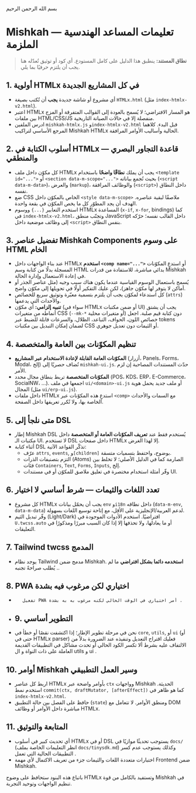 بسم الله الرحمن الرحيم

# Mishkah — تعليمات المساعد الهندسية الملزمة

> **نطاق المستند:** ينطبق هذا الدليل على كامل المستودع. أي كود أو توثيق تُعدّله هنا يجب أن يلتزم حرفيًا بما يلي.

## 1. أولوية HTMLx في كل المشاريع الجديدة
- أي مشروع أو شاشة جديدة **يجب** أن تُكتب بصيغة `HTMLx.html` (مثل `index-htmlx-v2.html`).
- اعتبر HTMLx هو المسار الافتراضي؛ لا يُسمح بالعودة إلى القوالب المتفرقة أو المزج بين ملفات HTML/CSS/JS منفصلة إلا في حالات الصيانة التاريخية.
- ادرس الملفين `mishkah-htmlx.js` و`index-htmlx-v2.html` قبل البدء. كلاهما المرجع الأساسي لتراكيب Mishkah HTMLx الحالية وأساليب الأوامر المرافقة.

## 2. أسلوب الكتابة في HTMLx — قاعدة التجاور البصري والمنطقي
- كل مكوّن داخل ملف HTMLx يجب أن يملك **نطاقًا واضحًا** باستخدام `<template id="...">` أو `<section data-m-scope="...">` بحيث تُجمع بياناته (`<script data-m-data>`)، والعرض (`markup`)، والوظائف المرافقة (`<script>`) داخل النطاق نفسه.
- ضع CSS الخاص بالمكوّن داخل `<style data-m-scope>` ملاصقًا لبقية عناصره. الهدف أن يجد المطوّر كل ما يخص المكوّن في بقعة واحدة.
- استخدم التعابير `{...}` ووسوم HTMLx المساعدة (`x-if`, `x-for`, bindings) كما في `index-htmlx-v2.html`، وتجنّب منطق JavaScript داخل القالب نفسه؛ حرّكه إلى وظائف موضعية داخل `<script>` بنفس النطاق.

## 3. تفضيل عناصر Mishkah Components على وسوم HTML الخام
- عند بناء الواجهات داخل HTMLx **استخدم `<comp name="...">`** أو استدعِ المكوّنات المسجلة بدلًا من كتابة وسم HTML بدائي مباشرة، للاستفادة من قدرات Mishkah في إعادة الاستعمال وإدارة الحالة.
- يُسمح باستعمال الوسوم القياسية عندما يكون هناك سبب وجيه (مثل عناصر الجذر أو أماكن لا يتوفر لها مكوّن جاهز)، لكن عليك التفكير أولًا في تحويلها إلى مكوّن واضح.
- كل استدعاء لمكوّن يجب أن يلتزم بتسمية معبّرة وتوثيق سريع للخصائص (`attrs`) والأحداث التي يدعمها.
- **تنبيه إلزامي:** أي مكوّن (سواء في HTMLx أو ضمن مكتبات UI) يجب أن يشتق أنماطه من متغيرات CSS (`--mk-*` أو متغيرات محلية) دون كتابة قيم صلبة. اجعل خصائص اللون، الحواف، التباعد، الظلال، والسرعات قابلة للضبط عبر tokens لضمان إمكان التبديل بين مكتبات CSS أو الثيمات دون تعديل جوهري.

## 4. تنظيم المكوّنات بين العامة والمتخصصة
- **المكوّنات العامة القابلة لإعادة الاستخدام عبر المشاريع** (أزرار، Panels، Forms، Modal، إلخ) تُضاف حصريًا إلى `mishkah-ui.js`. حدّث المستندات المصاحبة إن لزم الأمر.
- **المكوّنات المتخصصة** تربط بنطاق مجال محدد (POS، KDS، ERP، E-Commerce، SocialNW، ...). اجمعها في ملف `ui/<domain>-ui.js` أو ملف جديد يحمل هوية المجال (مثل `ui/erp-ui.js`).
- داخل ملفات HTMLx استدعِ هذه المكوّنات عبر `<comp>` مع السمات والأحداث الخاصة بها، ولا تُكرر تعريفها داخل الصفحة.

## 5. متى نلجأ إلى DSL
- إطار Mishkah DSL يُستخدم فقط عند **تعريف المكوّنات العامة أو المتخصصة** داخل مكتبات الـ UI. لا تستخدم DSL داخل صفحات HTMLx إلا لهذا الغرض.
- أثناء كتابة DSL تذكّر القواعد الآتية:
  - عرّف `attrs`, `events`, و`[children]` بوضوح، واحتفظ بتسميات متسقة.
  - التزم بتصنيفات الذرات (Atoms) الصارمة كما في الدليل الأصلي؛ لا تخلط بين فئات `Containers`, `Text`, `Forms`, `Inputs`, إلخ.
  - وفّر أمثلة استخدام مختصرة في تعليق ملاصق للمكوّن أو في مستندات UI.

## 6. تعدد اللغات والثيمات — شرط أساسي لا اختيار
- كل مشروع HTMLx يجب أن يحمّل بيانات `env` و`i18n` داخل نطاقه (`data-m-env`, `data-m-data`) لدعم العربية/الإنجليزية على الأقل، مع إتاحة توسيع اللغات بسهولة.
- وفّر تبديل الثيم (Light/Dark) افتراضيًا. استخدم الأدوات الموجودة في `U.twcss.auto` أو ما يعادلها، ولا تحذفها إلا إذا كان السبب مبررًا ومذكورًا في التعليقات.

## 7. Tailwind twcss المدمج
- يوجد نظام Tailwind مدمج ضمن Mishkah. **استخدمه دائما بشكل افتراضي** ما لم يُطلب صراحةً تجنبه ..

## 8. PWA اختياري لكن مرغوب فيه بشدة

-        تفعيل PWA أمر اختياري في الوقت الحالي لكنه مرغوب به به بشدة .
-  ## 9.  التطوير أساسي

- نحن في مرحلة تطوير الإطار؛ إذا اكتشفت نقصًا أو خطأ في `core`, `utils`, أو `ui` (أو حتى في HTMLx parser) فعليك اقتراح التعديل وتنفيذه عند الضرورة بدلاً من الالتفاف عليه بشرط ألا تكسر الكود الحالي أو تحدث مشاكل في التطبيقات القديمة العاملة على ذات النواة و ال utils و ui .

## 10. أوامر Mishkah وسير العمل التطبيقي
- اربط كل عناصر HTMLx بأوامر واضحة عبر `ctx` وواجهات Mishkah الحديثة. استخدم نمط `commit(ctx, draftMutator, [afterEffect])` كما هو ظاهر في `index-htmlx-v2.html`.
- حافظ على الفصل بين حالة التطبيق (`state`) ومنطق الأوامر. لا تتعامل مع DOM مباشرة داخل الأوامر أو وظائف HTMLx.

## 11. المتابعة والتوثيق
-   أي تحديث كبير في أسلوب HTMLx أو في DSL يستوجب تحديثًا موازيًا في `docs/` (انظر التعليمات الخاصة بملف `docs/tinysdk.md`) وكذلك يستوجب عدم كسر التطبيقات الحالية التي تعمل .
- اختبارات متعددة اللغات والثيمات جزء من تعريف الاكتمال لأي مهمة Frontend ضمن Mishkah.

باتباع هذه البنود ستحافظ على وضوح HTMLx وتستفيد بالكامل من قوة Mishkah في تنظيم الواجهات وتوحيد التجربة.
